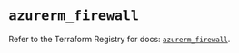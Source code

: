 # `azurerm_firewall`

Refer to the Terraform Registry for docs: [`azurerm_firewall`](https://registry.terraform.io/providers/hashicorp/azurerm/4.11.0/docs/resources/firewall).
